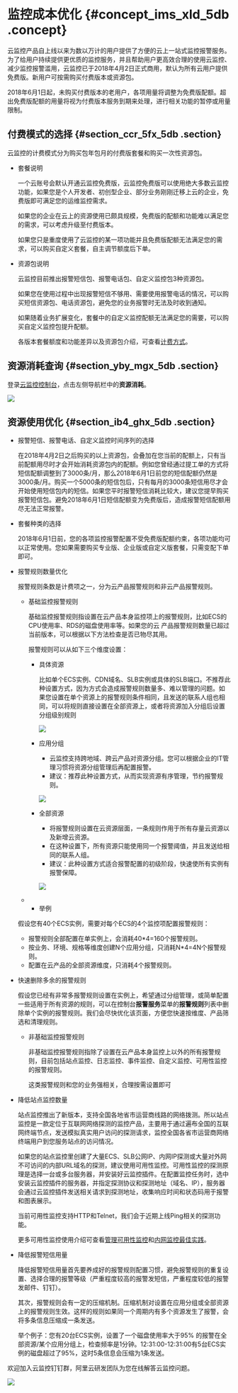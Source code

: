 # 监控成本优化 {#concept_ims_xld_5db .concept}

云监控产品自上线以来为数以万计的用户提供了方便的云上一站式监控报警服务。为了给用户持续提供更优质的监控服务，并且帮助用户更高效合理的使用云监控、减少监控报警滥用，云监控已于2018年4月2日正式商用，默认为所有云用户提供免费版。新用户可按需购买付费版本或资源包。

2018年6月1日起，未购买付费版本的老用户，各项用量将调整为免费版配额。超出免费版配额的用量将视为付费版本服务到期来处理，进行相关功能的暂停或用量限制。

## 付费模式的选择 {#section_ccr_5fx_5db .section}

云监控的计费模式分为购买包年包月的付费版套餐和购买一次性资源包。

-   套餐说明

    一个云账号会默认开通云监控免费版，云监控免费版可以使用绝大多数云监控功能，如果您是个人开发者、初创型企业、部分业务刚刚迁移上云的企业，免费版即可满足您的运维监控需求。

    如果您的企业在云上的资源使用已颇具规模，免费版的配额和功能难以满足您的需求，可以考虑升级至付费版本。

    如果您只是重度使用了云监控的某一项功能并且免费版配额无法满足您的需求，可以购买自定义套餐，自主调节额度后下单。

-   资源包说明

    云监控目前推出报警短信包、报警电话包、自定义监控包3种资源包。

    如果您在使用过程中出现报警短信不够用、需要使用报警电话的情况，可以购买短信资源包、电话资源包，避免您的业务报警时无法及时收到通知。

    如果随着业务扩展变化，套餐中的自定义监控配额无法满足您的需要，可以购买自定义监控包提升配额。

    各版本套餐额度和功能差异以及资源包介绍，可查看[计费方式](cn.zh-CN/产品定价/计费方式.md#)。


## 资源消耗查询 {#section_yby_mgx_5db .section}

登录[云监控控制台](https://cloudmonitor.console.aliyun.com)，点击左侧导航栏中的**资源消耗**。

![](http://static-aliyun-doc.oss-cn-hangzhou.aliyuncs.com/assets/img/6136/15471119861407_zh-CN.png)

## 资源使用优化 {#section_ib4_ghx_5db .section}

-   报警短信、报警电话、自定义监控时间序列的选择

    在2018年4月2日之后购买的以上资源包，会叠加在您当前的配额上，只有当前配额用尽时才会开始消耗资源包内的配额。例如您曾经通过提工单的方式将短信配额调整到了3000条/月，那么2018年6月1日前您的短信配额仍然是3000条/月。购买一个5000条的短信包后，只有每月的3000条短信用尽才会开始使用短信包内的短信。如果您平时报警短信消耗比较大，建议您提早购买报警短信包。避免2018年6月1日短信配额变为免费版后，造成报警短信配额用尽无法正常报警。

-   套餐种类的选择

    2018年6月1日前，您的各项监控报警配置不受免费版配额约束，各项功能均可以正常使用。您如果需要购买专业版、企业版或自定义版套餐，只需变配下单即可。

-   报警规则数量优化

    报警规则条数是计费项之一，分为云产品报警规则和非云产品报警规则。

    -   基础监控报警规则

        基础监控报警规则指设置在云产品本身监控项上的报警规则，比如ECS的CPU使用率、RDS的磁盘使用率等。如果您的云 产品报警规则数量已超过当前版本，可以根据以下方法检查是否已物尽其用。

        报警规则可以从如下三个维度设置：

        -   具体资源

            比如单个ECS实例、CDN域名、SLB实例或具体的SLB端口。不推荐此种设置方式，因为方式会造成报警规则数量多、难以管理的问题。如果您设置在单个资源上的报警规则条件相同，且发送的联系人组也相同，可以将规则直接设置在全部资源上，或者将资源加入分组后设置分组级别规则

            ![](http://static-aliyun-doc.oss-cn-hangzhou.aliyuncs.com/assets/img/6136/15471119861463_zh-CN.png)

        -   应用分组

            -   云监控支持跨地域、跨云产品对资源分组。您可以根据企业的IT管理习惯将资源分组管理后再配置报警。
            -   建议：推荐此种设置方式，从而实现资源有序管理，节约报警规则。

            ![](http://static-aliyun-doc.oss-cn-hangzhou.aliyuncs.com/assets/img/6136/15471119861466_zh-CN.png)

        -   全部资源

            -   将报警规则设置在云资源层面，一条规则作用于所有存量云资源以及新增云资源。
            -   在这种设置下，所有资源只能使用同一个报警阈值，并且发送给相同的联系人组。
            -   建议：此种设置方式适合报警配置的初级阶段，快速使所有实例有报警保障。

            ![](http://static-aliyun-doc.oss-cn-hangzhou.aliyuncs.com/assets/img/6136/15471119861467_zh-CN.png)

    -   -   举例

    假设您有40个ECS实例，需要对每个ECS的4个监控项配置报警规则：

    -   报警规则全部配置在单实例上，会消耗40\*4=160个报警规则。
    -   按业务、环境、规格等维度创建N个应用分组，只消耗N\*4=4N个报警规则。
    -   配置在云产品的全部资源维度，只消耗4个报警规则。
-   快速删除多余的报警规则

    假设您已经有非常多报警规则设置在实例上，希望通过分组管理，或简单配置一些适用于所有资源的规则，可以在控制台**报警服务**菜单的**报警规则**列表中删除单个实例的报警规则。我们会尽快优化该页面，方便您快速按维度、产品筛选和清理规则。

    -   非基础监控报警规则

        非基础监控报警规则指除了设置在云产品本身监控上以外的所有报警规则，目前包括站点监控、日志监控、事件监控、自定义监控、可用性监控的报警规则。

        这类报警规则和您的业务强相关，合理按需设置即可

-   降低站点监控数量

    站点监控推出了新版本，支持全国各地省市运营商线路的网络拨测。所以站点监控是一款定位于互联网网络探测的监控产品，主要用于通过遍布全国的互联网终端节点，发送模拟真实用户访问的探测请求，监控全国各省市运营商网络终端用户到您服务站点的访问情况。

    如果您的站点监控里创建了大量ECS、SLB公网IP、内网IP探测或大量对外网不可访问的内部URL域名的探测，建议使用可用性监控。可用性监控的探测原理是选择一台或多台服务器，并安装好云监控插件。在配置监控任务时，选中安装云监控插件的服务器，并指定探测协议和探测地址（域名、IP），服务器会通过云监控插件发送相关请求到探测地址，收集响应时间和状态码用于报警和图表展示。

    当前可用性监控支持HTTP和Telnet，我们会于近期上线Ping相关的探测功能。

    更多可用性监控使用介绍可查看[管理可用性监控](../../../../../cn.zh-CN/用户指南/可用性监控/管理可用性监控.md#)和[内网监控最佳实践](../../../../../cn.zh-CN/最佳实践/内网监控最佳实践.md#)。

-   降低报警短信用量

    降低报警短信用量首先要养成好的报警规则配置习惯，避免报警规则的重复设置、选择合理的报警等级（严重程度较高的报警发短信，严重程度较低的报警发邮件、钉钉）。

    其次，报警规则会有一定的压缩机制。压缩机制对设置在应用分组或全部资源上的报警规则生效。这样的规则如果同一个周期内有多个资源发生了报警，会将多条信息压缩成一条发送。

    举个例子：您有20台ECS实例，设置了一个磁盘使用率大于95% 的报警在全部资源/某个应用分组上，检查频率是1分钟。12:31:00-12:31:00有5台ECS实例的磁盘超过了95%，这时5条信息会压缩为1条发送。


欢迎加入云监控钉钉群，阿里云研发团队为您在线解答云监控问题。

![](http://static-aliyun-doc.oss-cn-hangzhou.aliyuncs.com/assets/img/6136/15471119861486_zh-CN.png)

